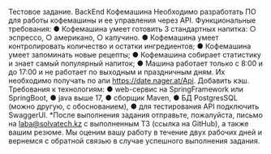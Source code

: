 Тестовое задание. BackEnd Кофемашина
Необходимо разработать ПО для работы кофемашины и ее управления через API.
Функциональные требования:
● Кофемашина умеет готовить 3 стандартных напитка:
○ эспрессо, ○ американо, ○ капучино.
● Кофемашина умеет контролировать количество и остатки ингредиентов;
● Кофемашина умеет запоминать новые рецепты;
● Кофемашина собирает статистику и знает самый популярный напиток;
● Машина работает только с 8:00 и до 17:00 и не работает по выходным и
праздничным дням. Их необходимо получать по апи https://date.nager.at/Api. Добавить кэш.
Требования к технологиям:
● web-сервис на SpringFramework или SpringBoot,
● java выше 17,
● сборщик Maven,
● БД PostgresSQL (можно другую, с обоснованием),
● для тестирования API подключить SwaggerUI.
*После выполнения задания отправьте, пожалуйста, письмо на laba@solvatech.kz с выполненным ТЗ (ссылка на GitHub), а также вашим резюме. Мы оценим вашу работу в течение двух рабочих дней и вернемся с обратной связью в случае успешного выполнения задания.
 